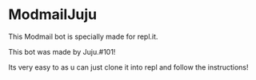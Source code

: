 # ModmailJuju


This Modmail bot is specially made for repl.it.


This bot was made by Juju.#101!

Its very easy to as u can just clone it into repl and follow the instructions! 
